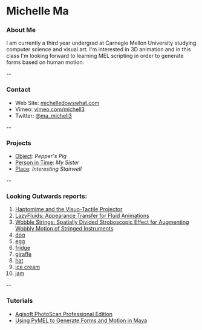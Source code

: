 # Michelle Ma

### About Me

I am currently a third year undergrad at Carnegie Mellon University studying computer science and visual art. I'm interested in 3D animation and in this class I'm looking forward to learning MEL scripting in order to generate forms based on human motion.

--
### Contact

* Web Site: [michelledowswhat.com](http://www.michelledoeswhat.com)
* Vimeo: [vimeo.com/michell3](http://www.vimeo.com/michell3)
* Twitter: [@ma_michell3](http://twitter.com/ma_michell3)

-- 
### Projects

* [Object](project1.md): *Pepper's Pig*
* [Person in Time](project2.md): *My Sister*
* [Place](project3.md): *Interesting Stairwell*

--
### Looking Outwards reports: 

1. [Haptomime and the Visuo-Tactile Projector](looking-outwards-01.md)
2. [LazyFluids: Appearance Transfer for Fluid Animations](looking-outwards-02.md) 
3. [Wobble Strings: Spatially Divided Stroboscopic Effect for Augmenting Wobbly Motion of Stringed Instruments](looking-outwards-03.md)
4. [dog](looking-outwards-04.md)
5. [egg](looking-outwards-05.md)
6. [fridge](looking-outwards-06.md)
7. [giraffe](looking-outwards-07.md)
8. [hat](looking-outwards-08.md)
9. [ice cream](looking-outwards-09.md)
10. [jam](looking-outwards-10.md)

--
### Tutorials

* [Agisoft PhotoScan Professional Edition](tutorial2.md)
* [Using PyMEL to Generate Forms and Motion in Maya](tutorial.md)
